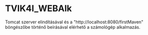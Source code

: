 # TVIK4I_WEBAlk

Tomcat szerver elindításával és a "http://localhost:8080/firstMaven" böngészőbe történő beírásával elérhető a számológép alkalmazás.
